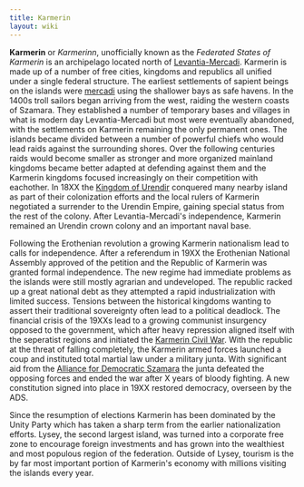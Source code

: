 ```yaml
---
title: Karmerin
layout: wiki
---
```

**Karmerin** or *Karmerinn*, unofficially known as the *Federated States
of Karmerin* is an archipelago located north of
[Levantia-Mercadi](Levantia-Mercadi "wikilink"). Karmerin is made up of
a number of free cities, kingdoms and republics all unified under a
single federal structure. The earliest settlements of sapient beings on
the islands were [mercadi](mercadi "wikilink") using the shallower bays
as safe havens. In the 1400s troll sailors began arriving from the west,
raiding the western coasts of Szamara. They established a number of
temporary bases and villages in what is modern day Levantia-Mercadi but
most were eventually abandoned, with the settlements on Karmerin
remaining the only permanent ones. The islands became divided between a
number of powerful chiefs who would lead raids against the surrounding
shores. Over the following centuries raids would become smaller as
stronger and more organized mainland kingdoms became better adapted at
defending against them and the Karmerin kingdoms focused increasingly on
their competition with eachother. In 18XX the [Kingdom of
Urendir](Erothena "wikilink") conquered many nearby island as part of
their colonization efforts and the local rulers of Karmerin negotiated a
surrender to the Urendin Empire, gaining special status from the rest of
the colony. After Levantia-Mercadi's independence, Karmerin remained an
Urendin crown colony and an important naval base.

Following the Erothenian revolution a growing Karmerin nationalism lead
to calls for independence. After a referendum in 19XX the Erothenian
National Assembly approved of the petition and the Republic of Karmerin
was granted formal independence. The new regime had immediate problems
as the islands were still mostly agrarian and undeveloped. The republic
racked up a great national debt as they attempted a rapid
industrialization with limited success. Tensions between the historical
kingdoms wanting to assert their traditional sovereignty often lead to a
political deadlock. The financial crisis of the 19XXs lead to a growing
communist insurgency opposed to the government, which after heavy
repression aligned itself with the seperatist regions and initiated the
[Karmerin Civil War](Karmerin_Civil_War "wikilink"). With the republic
at the threat of falling completely, the Karmerin armed forces launched
a coup and instituted total martial law under a military junta. With
significant aid from the [Alliance for Democratic
Szamara](Alliance_for_Democratic_Szamara "wikilink") the junta defeated
the opposing forces and ended the war after X years of bloody fighting.
A new constitution signed into place in 19XX restored democracy,
overseen by the ADS.

Since the resumption of elections Karmerin has been dominated by the
Unity Party which has taken a sharp term from the earlier
nationalization efforts. Lysey, the second largest island, was turned
into a corporate free zone to encourage foreign investments and has
grown into the wealthiest and most populous region of the federation.
Outside of Lysey, tourism is the by far most important portion of
Karmerin's economy with millions visiting the islands every year.